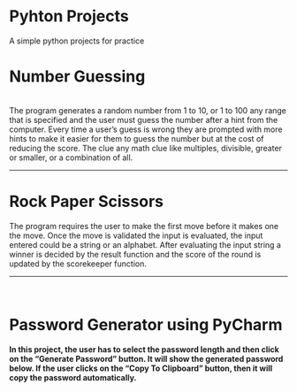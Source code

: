# Pyhton Projects
 A simple python projects for practice
<p> <B><H1> Number Guessing</H1> </b> <br>
  The program generates a random number from 1 to 10, or 1 to 100 any range that is specified and the user must guess the number after a hint from the computer. Every time a user’s guess is wrong they are prompted with more hints to make it easier for them to guess the number but at the cost of reducing the score. The clue any math clue like multiples, divisible, greater or smaller, or a combination of all. 
 </p>

<hr>

<p><b><H1>Rock Paper Scissors</H1>
</b>
 The program requires the user to make the first move before it makes one the move. Once the move is validated the input is evaluated, the input entered could be a string or an alphabet. After evaluating the input string a winner is decided by the result function and the score of the round is updated by the scorekeeper function. 
</p>
<hr>
<br>
<p><b><H1>Password Generator using PyCharm </H1><b>
In this project, the user has to select the password length and then click on the “Generate Password” button. It will show the generated password below. If the user clicks on the “Copy To Clipboard” button, then it will copy the password automatically.</p>
